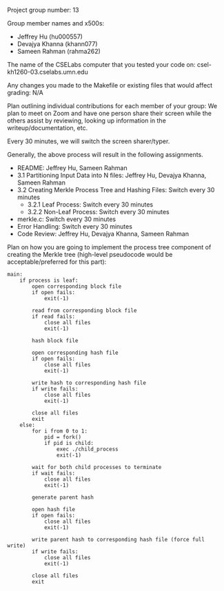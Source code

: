 Project group number: 13

Group member names and x500s:
- Jeffrey Hu (hu000557)
- Devajya Khanna (khann077)
- Sameen Rahman (rahma262)

The name of the CSELabs computer that you tested your code on: csel-kh1260-03.cselabs.umn.edu

Any changes you made to the Makefile or existing files that would affect grading: N/A

Plan outlining individual contributions for each member of your group:
We plan to meet on Zoom and have one person share their screen while the 
others assist by reviewing, looking up information in the writeup/documentation, etc.

Every 30 minutes, we will switch the screen sharer/typer.

Generally, the above process will result in the following assignments.
- README: Jeffrey Hu, Sameen Rahman
- 3.1 Partitioning Input Data into N files: Jeffrey Hu, Devajya Khanna, Sameen Rahman
- 3.2 Creating Merkle Process Tree and Hashing Files: Switch every 30 minutes
    - 3.2.1 Leaf Process: Switch every 30 minutes
    - 3.2.2 Non-Leaf Process: Switch every 30 minutes
- merkle.c: Switch every 30 minutes
- Error Handling: Switch every 30 minutes
- Code Review: Jeffrey Hu, Devajya Khanna, Sameen Rahman

Plan on how you are going to implement the process tree component of creating the Merkle tree (high-level pseudocode would be acceptable/preferred for this part):
```
main:
    if process is leaf:
        open corresponding block file
        if open fails:
            exit(-1)
        
        read from corresponding block file
        if read fails:
            close all files
            exit(-1)

        hash block file

        open corresponding hash file
        if open fails:
            close all files
            exit(-1)

        write hash to corresponding hash file
        if write fails:
            close all files
            exit(-1)

        close all files
        exit
    else:
        for i from 0 to 1:
            pid = fork()
            if pid is child:
                exec ./child_process
                exit(-1)
        
        wait for both child processes to terminate
        if wait fails:
            close all files
            exit(-1)
        
        generate parent hash
        
        open hash file
        if open fails:
            close all files
            exit(-1)
        
        write parent hash to corresponding hash file (force full write)
        if write fails:
            close all files
            exit(-1)
        
        close all files
        exit
```